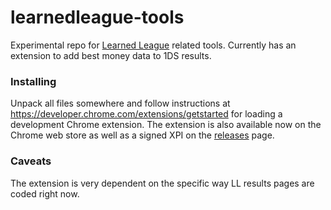 # learnedleague-tools

Experimental repo for [Learned League](http://www.learnedleague.com) related tools. Currently has an extension to add best money data to 1DS results.

### Installing

Unpack all files somewhere and follow instructions at
https://developer.chrome.com/extensions/getstarted for loading a development
Chrome extension. The extension is also available now on the Chrome web store
as well as a signed XPI on the [releases](https://github.com/mengmengzh/learnedleague-tools/releases) page.

### Caveats

The extension is very dependent on the specific way LL results pages are coded right now.
